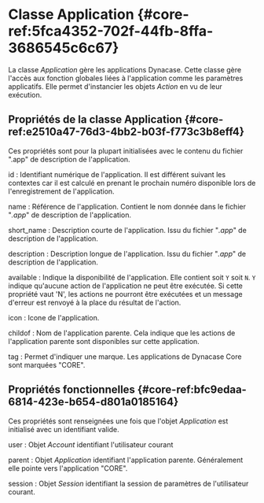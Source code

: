 # Classe Application {#core-ref:5fca4352-702f-44fb-8ffa-3686545c6c67}

La classe *Application* gère les applications Dynacase. Cette classe gère
l'accès aux fonction globales liées à l'application comme les paramètres
applicatifs. Elle permet d'instancier les objets *Action* en vu de leur
exécution.


## Propriétés de la classe Application {#core-ref:e2510a47-76d3-4bb2-b03f-f773c3b8eff4}

Ces propriétés sont pour la plupart initialisées avec le contenu du fichier
".app" de description de l'application.

id
:   Identifiant numérique de l'application.
    Il est différent suivant les contextes car il est calculé en prenant le
    prochain numéro disponible lors de l'enregistrement de l'application.

name
:   Référence de l'application.
    Contient le nom donnée dans le fichier "*.app*" de description de
    l'application.

short_name
:   Description courte de l'application. 
    Issu du fichier "*.app*" de description de l'application.

description
:   Description longue de l'application. 
    Issu du fichier "*.app*" de description de l'application.

available
:   Indique la disponibilité de l'application.
    Elle contient soit `Y` soit `N`. `Y` indique qu'aucune action de
    l'application ne peut être exécutée. Si cette propriété vaut 'N', les
    actions ne pourront être exécutées et un message d'erreur est renvoyé à la
    place du résultat de l'action.

icon
:   Icone de l'application.

childof
:   Nom de l'application parente.
    Cela indique que les actions de l'application parente sont disponibles sur
    cette application.

tag
:   Permet d'indiquer une marque.
    Les applications de Dynacase Core sont marquées "CORE".


## Propriétés fonctionnelles {#core-ref:bfc9edaa-6814-423e-b654-d801a0185164}

Ces propriétés sont renseignées une fois que l'objet *Application* est
initialisé avec un identifiant valide.

user
:   Objet *Account* identifiant l'utilisateur courant

parent
:   Objet *Application* identifiant l'application parente.
    Généralement elle pointe vers l'application "CORE".

session
:   Objet *Session* identifiant la session de paramètres de l'utilisateur 
    courant.

